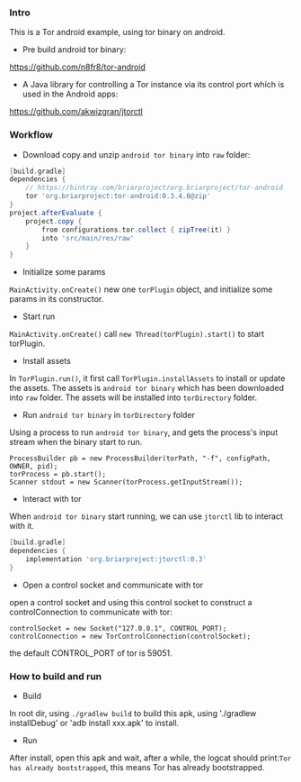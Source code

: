 ### Intro

This is a Tor android example, using tor binary on android.

* Pre build android tor binary: 

https://github.com/n8fr8/tor-android

* A Java library for controlling a Tor instance via its control port which is used in the Android apps:

https://github.com/akwizgran/jtorctl 

### Workflow

* Download copy and unzip `android tor binary` into `raw` folder:

```groovy
[build.gradle]
dependencies {
    // https://bintray.com/briarproject/org.briarproject/tor-android
    tor 'org.briarproject:tor-android:0.3.4.8@zip'
}
project.afterEvaluate {
    project.copy {
        from configurations.tor.collect { zipTree(it) }
        into 'src/main/res/raw'
    }
}
```

* Initialize some params

`MainActivity.onCreate()` new one `torPlugin` object, and initialize some params in its constructor.

* Start run

`MainActivity.onCreate()` call `new Thread(torPlugin).start()` to start torPlugin.

* Install assets

In `TorPlugin.run()`, it first call `TorPlugin.installAssets` to install or update the assets.
The assets is `android tor binary` which has been downloaded into `raw` folder.
The assets will be installed into `torDirectory` folder.

* Run `android tor binary` in `torDirectory` folder

Using a process to run `android tor binary`, and gets the process's input stream when the binary start to run.
```android
ProcessBuilder pb = new ProcessBuilder(torPath, "-f", configPath, OWNER, pid);
torProcess = pb.start();
Scanner stdout = new Scanner(torProcess.getInputStream());
```

* Interact with tor

When `android tor binary` start running, we can use `jtorctl` lib to interact with it.
```groovy
[build.gradle]
dependencies {
    implementation 'org.briarproject:jtorctl:0.3'
}
```

* Open a control socket and communicate with tor

open a control socket and using this control socket to construct a controlConnection to communicate with tor:
```android
controlSocket = new Socket("127.0.0.1", CONTROL_PORT);
controlConnection = new TorControlConnection(controlSocket);
```
the default CONTROL_PORT of tor is 59051.

### How to build and run

* Build

In root dir, using `./gradlew build` to build this apk, using './gradlew installDebug' or 'adb install xxx.apk' to install.

* Run

After install, open this apk and wait, after a while, the logcat should print:`Tor has already bootstrapped`, this means Tor has already bootstrapped.


